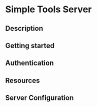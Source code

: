 # Simple Tools Server

## Description

## Getting started

## Authentication

## Resources

## Server Configuration

